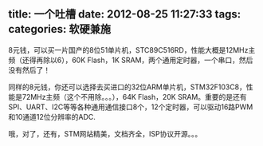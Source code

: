 title: 一个吐槽
date: 2012-08-25 11:27:33
tags:
categories: 软硬兼施
---

8元钱，可以买一片国产的8位51单片机，STC89C516RD，性能大概是12MHz主频（还得再除以6），60K Flash，1K SRAM，两个通用定时器，一个串口，然后没有然后了！

同样的8元钱，你还可以选择去买进口的32位ARM单片机，STM32F103C8，性能是72MHz主频（这个不用除。。。），64K Flash，20K SRAM。重要的是还有SPI、UART、I2C等等各种通用通信接口8个，12个定时器，可以驱动16路PWM和10通道12位分辨率的ADC.

哦，对了，还有，STM网站精美，文档齐全，ISP协议开源。。。